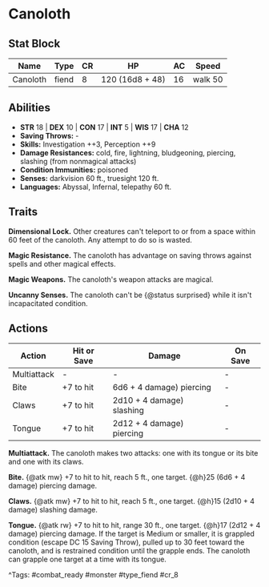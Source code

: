 # Canoloth

## Stat Block

| Name | Type | CR | HP | AC | Speed |
|------|------|----|----|----|-------|
| Canoloth | fiend | 8 | 120 (16d8 + 48) | 16 | walk 50 |

## Abilities

- **STR** 18 | **DEX** 10 | **CON** 17 | **INT** 5 | **WIS** 17 | **CHA** 12
- **Saving Throws:** -  
- **Skills:** Investigation ++3, Perception ++9  
- **Damage Resistances:** cold, fire, lightning, bludgeoning, piercing, slashing (from nonmagical attacks)  
- **Condition Immunities:** poisoned  
- **Senses:** darkvision 60 ft., truesight 120 ft.  
- **Languages:** Abyssal, Infernal, telepathy 60 ft.

## Traits

**Dimensional Lock.** Other creatures can't teleport to or from a space within 60 feet of the canoloth. Any attempt to do so is wasted.

**Magic Resistance.** The canoloth has advantage on saving throws against spells and other magical effects.

**Magic Weapons.** The canoloth's weapon attacks are magical.

**Uncanny Senses.** The canoloth can't be {@status surprised} while it isn't incapacitated condition.


## Actions

| Action | Hit or Save | Damage | On Save |
|--------|--------------|--------|----------|
| Multiattack | - | - | - |
| Bite | +7 to hit | 6d6 + 4 damage) piercing | - |
| Claws | +7 to hit | 2d10 + 4 damage) slashing | - |
| Tongue | +7 to hit | 2d12 + 4 damage) piercing | - |

**Multiattack.** The canoloth makes two attacks: one with its tongue or its bite and one with its claws.

**Bite.** {@atk mw} +7 to hit to hit, reach 5 ft., one target. {@h}25 (6d6 + 4 damage) piercing damage.

**Claws.** {@atk mw} +7 to hit to hit, reach 5 ft., one target. {@h}15 (2d10 + 4 damage) slashing damage.

**Tongue.** {@atk rw} +7 to hit to hit, range 30 ft., one target. {@h}17 (2d12 + 4 damage) piercing damage. If the target is Medium or smaller, it is grappled condition (escape DC 15 Saving Throw), pulled up to 30 feet toward the canoloth, and is restrained condition until the grapple ends. The canoloth can grapple one target at a time with its tongue.


^Tags: #combat_ready #monster #type_fiend #cr_8